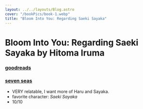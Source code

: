 ```yaml
---
layout: ../../layouts/Blog.astro
cover: "/bookPics/book-1.webp"
title: "Bloom Into You: Regarding Saeki Sayaka"
---
```


# Bloom Into You: Regarding Saeki Sayaka by Hitoma Iruma
### **[goodreads](https://www.goodreads.com/en/book/show/49882195)**
### **[seven seas](https://sevenseasentertainment.com/series/bloom-into-you-light-novel/)**
- VERY relatable, I want more of Haru and Sayaka.
- favorite character: _Saeki Sayaka_
- 10/10
